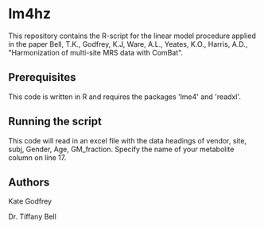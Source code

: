 # lm4hz

This repository contains the R-script for the linear model procedure applied in the paper Bell, T.K., Godfrey, K.J, Ware, A.L., Yeates, K.O., Harris, A.D., "Harmonization of multi-site MRS data with ComBat".

## Prerequisites

This code is written in R and requires the packages 'lme4' and 'readxl'.

## Running the script

This code will read in an excel file with the data headings of vendor, site, subj, Gender, Age, GM_fraction. Specify the name of your metabolite column on line 17.  

## Authors

Kate Godfrey

Dr. Tiffany Bell




